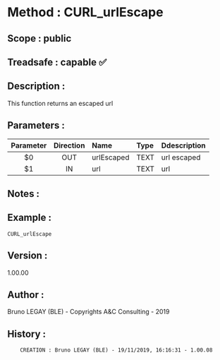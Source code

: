 ﻿# **Method :** CURL_urlEscape
## **Scope :** public
## **Treadsafe :** capable ✅ 
## **Description :** 
This function returns an escaped url
## **Parameters :** 
| Parameter | Direction | Name | Type | Ddescription | 
|:----:|:----:|:----|:----|:----| 
| $0 | OUT | urlEscaped | TEXT | url escaped | 
| $1 | IN | url | TEXT | url | 

## **Notes :** 

## **Example :** 
```
CURL_urlEscape
```
## **Version :** 
1.00.00
## **Author :** 
Bruno LEGAY (BLE) - Copyrights A&C Consulting - 2019
## **History :** 
 
        CREATION : Bruno LEGAY (BLE) - 19/11/2019, 16:16:31 - 1.00.08
